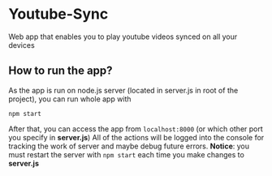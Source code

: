 # Youtube-Sync
Web app that enables you to play youtube videos synced on all your devices

## How to run the app?
As the app is run on node.js server (located in server.js in root of the project), you can run whole app with
```
npm start
```
After that, you can access the app from `localhost:8000` (or which other port you specify in **server.js**)
All of the actions will be logged into the console for tracking the work of server and maybe debug future errors.
**Notice**: you must restart the server with `npm start` each time you make changes to **server.js**
